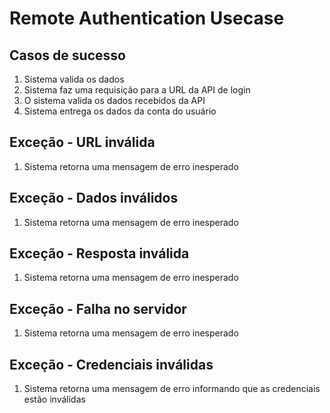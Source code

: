 # Remote Authentication Usecase

## Casos de sucesso

1. Sistema valida os dados
2. Sistema faz uma requisição para a URL da API de login
3. O sistema valida os dados recebidos da API
4. Sistema entrega os dados da conta do usuário

## Exceção - URL inválida

1. Sistema retorna uma mensagem de erro inesperado

## Exceção - Dados inválidos

1. Sistema retorna uma mensagem de erro inesperado

## Exceção - Resposta inválida

1. Sistema retorna uma mensagem de erro inesperado

## Exceção - Falha no servidor

1. Sistema retorna uma mensagem de erro inesperado

## Exceção - Credenciais inválidas

1. Sistema retorna uma mensagem de erro informando que as credenciais estão inválidas
